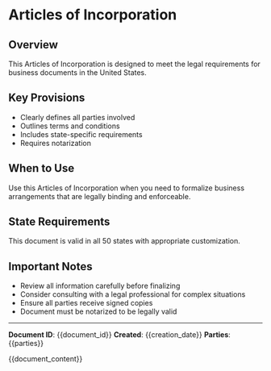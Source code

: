 # Articles of Incorporation

## Overview
This Articles of Incorporation is designed to meet the legal requirements for business documents in the United States.

## Key Provisions
- Clearly defines all parties involved
- Outlines terms and conditions
- Includes state-specific requirements
- Requires notarization

## When to Use
Use this Articles of Incorporation when you need to formalize business arrangements that are legally binding and enforceable.

## State Requirements
This document is valid in all 50 states with appropriate customization.

## Important Notes
- Review all information carefully before finalizing
- Consider consulting with a legal professional for complex situations
- Ensure all parties receive signed copies
- Document must be notarized to be legally valid

---

**Document ID**: {{document_id}}
**Created**: {{creation_date}}
**Parties**: {{parties}}

{{document_content}}